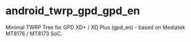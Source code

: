 # android_twrp_gpd_gpd_en
Minimal TWRP Tree for GPD XD+ / XD Plus (gpd_en) - based on Mediatek MT8176 / MT8173 SoC.
